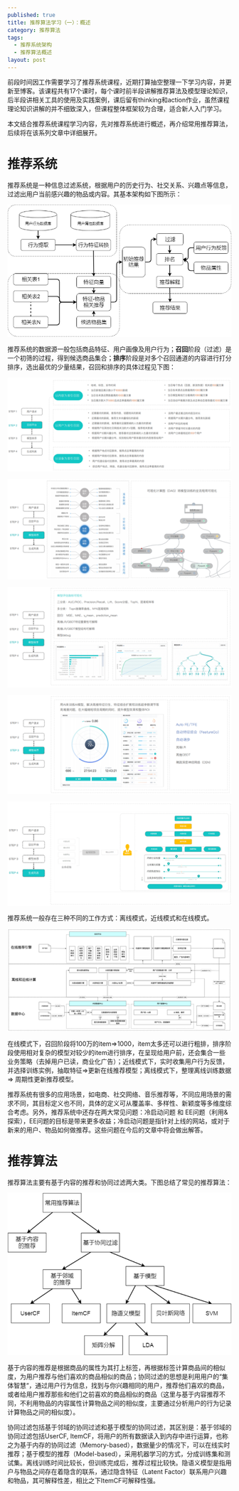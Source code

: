 ```yaml
---
published: true
title: 推荐算法学习（一）：概述
category: 推荐算法
tags: 
  - 推荐系统架构
  - 推荐算法概述
layout: post
---
```


前段时间因工作需要学习了推荐系统课程，近期打算抽空整理一下学习内容，并更新至博客。该课程共有17个课时，每个课时前半段讲解推荐算法及模型理论知识，后半段讲相关工具的使用及实践案例，课后留有thinking和action作业，虽然课程理论知识讲解的并不细致深入，但课程整体框架较为合理，适合新人入门学习。

本文结合推荐系统课程学习内容，先对推荐系统进行概述，再介绍常用推荐算法，后续将在该系列文章中详细展开。

# 推荐系统

推荐系统是一种信息过滤系统，根据用户的历史行为、社交关系、兴趣点等信息，过滤出用户当前感兴趣的物品或内容。其基本架构如下图所示：

![推荐系统架构](https://raw.githubusercontent.com/Alice1214/alice1214.github.io/master/_posts/image/推荐算法（一）/推荐系统架构.png)

推荐系统的数据源一般包括商品特征、用户画像及用户行为；**召回**阶段（过滤）是一个初筛的过程，得到候选商品集合；**排序**阶段是对多个召回通道的内容进行打分排序，选出最优的少量结果，召回和排序的具体过程见下图：

![2](https://raw.githubusercontent.com/Alice1214/alice1214.github.io/master/_posts/image/推荐算法（一）/2.png)

![3](https://raw.githubusercontent.com/Alice1214/alice1214.github.io/master/_posts/image/推荐算法（一）/3.png)

![4](https://raw.githubusercontent.com/Alice1214/alice1214.github.io/master/_posts/image/推荐算法（一）/4.png)

![5](https://raw.githubusercontent.com/Alice1214/alice1214.github.io/master/_posts/image/推荐算法（一）/5.png)

![6](https://raw.githubusercontent.com/Alice1214/alice1214.github.io/master/_posts/image/推荐算法（一）/6.png)

推荐系统一般存在三种不同的工作方式：离线模式，近线模式和在线模式。

![0](https://raw.githubusercontent.com/Alice1214/alice1214.github.io/master/_posts/image/推荐算法（一）/0.png)

在线模式下，召回阶段将100万的item=>1000，item太多还可以进行粗排，排序阶段使用相对复杂的模型对较少的item进行排序，在呈现给用户前，还会集合一些业务策略（去掉用户已读，商业化广告）；近线模式下，实时收集用户行为反馈，并选择训练实例，抽取特征=>更新在线推荐模型；离线模式下，整理离线训练数据 => 周期性更新推荐模型。

推荐系统有很多的应用场景，如电商、社交网络、音乐推荐等，不同应用场景的需求不同，其目标定义也不同，具体的定义可从覆盖率、多样性、新颖度等多维度综合考虑。另外，推荐系统中还存在两大常见问题：冷启动问题 和 EE问题（利用&探索），EE问题的目标是带来更多收益；冷启动问题是指针对上线的网站，或对于新来的用户、物品如何做推荐。这些问题在今后的文章中将会做出解答。

# 推荐算法

推荐算法主要有基于内容的推荐和协同过滤两大类。下图总结了常见的推荐算法：

![常见推荐算法](https://raw.githubusercontent.com/Alice1214/alice1214.github.io/master/_posts/image/推荐算法（一）/常见推荐算法.png)

基于内容的推荐是根据商品的属性为其打上标签，再根据标签计算商品间的相似度，为用户推荐与他们喜欢的商品相似的商品；协同过滤的思想是利用用户的“集体智慧“，通过用户行为信息，找到与你兴趣相同的用户，推荐他们喜欢的商品，或者给用户推荐那些和他们之前喜欢的商品相似的商品（这里与基于内容推荐不同，不利用物品的内容属性计算物品之间的相似度，主要通过分析用户的行为记录计算物品之间的相似度）。

协同过滤包括基于邻域的协同过滤和基于模型的协同过滤，其区别是：基于邻域的协同过滤包括UserCF, ItemCF，将用户的所有数据读入到内存中进行运算，也称之为基于内存的协同过滤（Memory-based），数据量少的情况下，可以在线实时推荐；基于模型的推荐（Model-based），采用机器学习的方式，分成训练集和测试集。离线训练时间比较长，但训练完成后，推荐过程比较快。隐语义模型是指用户与物品之间存在着隐含的联系，通过隐含特征（Latent Factor）联系用户兴趣和物品，其可解释性差，相比之下ItemCF可解释性强。



